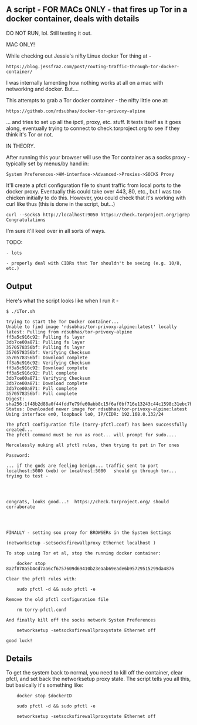 A script - FOR MACs ONLY - that fires up Tor in a docker container, deals with details
-----

DO NOT RUN, lol. Still testing it out.

MAC ONLY!

While checking out Jessie's nifty Linux docker Tor thing at -

    https://blog.jessfraz.com/post/routing-traffic-through-tor-docker-container/

I was internally lamenting how nothing works at all on a mac with
networking and docker. But....


This attempts to grab a Tor docker container - the nifty little one at:

    https://github.com/rdsubhas/docker-tor-privoxy-alpine

... and tries to set up all the ipctl, proxy, etc. stuff.  It tests itself
as it goes along, eventually trying to connect to check.torproject.org
to see if they think it's Tor or not.


IN THEORY. 

After running this your browser will use the Tor container as a socks
proxy - typically set by menus/by hand in:

    System Preferences->HW-interface->Advanced->Proxies->SOCKS Proxy

It'll create a pfctl configuration file to shunt traffic from local ports
to the docker proxy. Eventually this could take over 443, 80, etc., but
I was too chicken initially to do this. However, you could check that it's
working with curl like thus (this is done in the script, but...)

    curl --socks5 http://localhost:9050 https://check.torproject.org/|grep Congratulations


I'm sure it'll keel over in all sorts of ways.


TODO:

    - lots

    - properly deal with CIDRs that Tor shouldn't be seeing (e.g. 10/8, etc.)




Output
-----

Here's what the script looks like when I run it -

    $ ./iTor.sh

    trying to start the Tor Docker container...
    Unable to find image 'rdsubhas/tor-privoxy-alpine:latest' locally
    latest: Pulling from rdsubhas/tor-privoxy-alpine
    ff3a5c916c92: Pulling fs layer
    3db7ce00a871: Pulling fs layer
    3570578356bf: Pulling fs layer
    3570578356bf: Verifying Checksum
    3570578356bf: Download complete
    ff3a5c916c92: Verifying Checksum
    ff3a5c916c92: Download complete
    ff3a5c916c92: Pull complete
    3db7ce00a871: Verifying Checksum
    3db7ce00a871: Download complete
    3db7ce00a871: Pull complete
    3570578356bf: Pull complete
    Digest: sha256:1f48b2d88a0f44fdd7e79fe60abb8c15f6af0bf716e13243c44c1598c31ebc7b
    Status: Downloaded newer image for rdsubhas/tor-privoxy-alpine:latest
    Using interface en0, loopback lo0, IP/CIDR: 192.168.0.132/24
    
    The pfctl configuration file (torry-pfctl.conf) has been successfully created...
    The pfctl command must be run as root... will prompt for sudo....
    
    Mercelessly nuking all pfctl rules, then trying to put in Tor ones
    
    Password:
    
    ... if the gods are feeling benign... traffic sent to port localhost:5080 (web) or localhost:5080   should go through tor... trying to test -
    
    
    
    
    congrats, looks good...!  https://check.torproject.org/ should corraborate
    
    
    
    
    FINALLY - setting sox proxy for BROWSERs in the System Settings
    
    (networksetup -setsocksfirewallproxy Ethernet localhost )
    
    To stop using Tor et al, stop the running docker container:
    
    	docker stop 8a2f878a5b4cd7aa6cf6757609d69410b23eaab69eade6b95729515299da4876
    
    Clear the pfctl rules with:
    
    	sudo pfctl -d && sudo pfctl -e
    
    Remove the old pfctl configuration file
    
    	rm torry-pfctl.conf
    
    And finally kill off the socks network System Preferences
    
    	networksetup -setsocksfirewallproxystate Ethernet off
    
    good luck!





Details
-----

To get the system back to normal, you need to kill off the container, clear pfctl, 
and set back the networksetup proxy state. The script tells you all this, but basically
it's something like:

    	docker stop $dockerID
    
    	sudo pfctl -d && sudo pfctl -e
    
    	networksetup -setsocksfirewallproxystate Ethernet off
    

